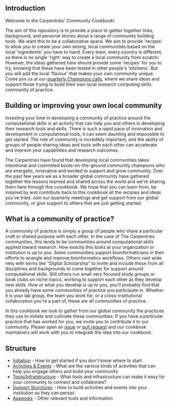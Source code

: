 ## Introduction

Welcome to the Carpentries' Community Cookbook!

The aim of this repository is to provide a place to gather together links, background, and personal stories about a range of community building tools. We want this to be a collaborative space. We aim to provide 'recipes' to allow you to create your own strong, local communities based on the local 'ingredients' you have to hand. Every town, every country is different, so there is no single 'right' way to create a local community from scratch. However, the ideas gathered here should provide some 'recipes' for you to try, knowing that these have been tested in other people's 'kitchens'. But you will add the local 'flavour' that makes your own community unique. Come join us at our [quarterly Champions calls](http://pad.software-carpentry.org/champions), where we share ideas and support those trying to build their own local research computing skills community of practice.

## Building or improving your own local community

Investing your time in developing a communtiy of practice around the computational skills is an activity that can help you and others in developing their research tools and skills. There is such a rapid pace of innovation and development in computational tools, it can seem daunting and impossible to get started. The role of community is incredibly important, and the ability of groups of people sharing ideas and tools with each other can accelerate and improve your capabilities and research outcomes. 

The Carpentries have found that developing local communities takes intentional and committed boots-on-the-ground community champions who are energetic, innovative and excited to support and grow community. Over the past few years we as a broader global community have gathered together the lessons learned and shared across the world and we're sharing them here through this coookbook. We hope that you can learn from, be inspired by and contribute back to this cookbook all the recipies and ideas you've tried. Join our quarterly meetings and get support from our global community, or give support to others that are just getting started. 

## What is a community of practice?

A community of practice is simply a group of people who share a particular craft or shared purpose with each other. In the case of The Carpentries communities, this tends to be communities around computational skills applied toward research. How exactly this looks at your organization or institution is up to you. Some communities support bioinformaticians in their efforts to wrangle and improve bioinformatics workflows. Others cast wide nets with terms like "Digital Scholarship" to invite and include those from all disciplines and backgrounds to come together for support around computational skills. Still others run small very focused study groups or book clubs on niche topics, working to support each other as they develop new skills. How or what you develop is up to you, you'll probably find that you already have some communities of practice you participate in. Whether it is your lab group, the team you work for, or a cross-institutional collaboration you're a part of, these are all communities of practice.

In this cookbook we look to gather from our global community the practices they use to initiate and cultivate these communities. If you have a particular practice that has worked for you, we invite you to contribute it to our community. Please open an [issue](https://github.com/carpentries/community-cookbook/issues) or [pull request](https://github.com/carpentries/community-cookbook/pulls) and our cookbook maintainers will work with you to integrate the idea into our cookbook.

## Structure

* [Initiation](initiation.md) - How to get started if you don't know where to start
* [Activities & Events](activities.md) - What are the various kinds of activities that can help you engage others and build your community
* [Tools/Infratstructure](tools.md) - What tools and infrastructure can make it easy for your community to connect and collaborate?
* [Support Sturctures](support.md) - How to build activities and events into your institution so they can persist
* [Appendix](appendix.md) - Other relevant tools and information

